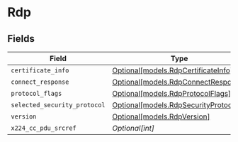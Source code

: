 # Rdp


## Fields

| Field                                                                    | Type                                                                     | Required                                                                 | Description                                                              |
| ------------------------------------------------------------------------ | ------------------------------------------------------------------------ | ------------------------------------------------------------------------ | ------------------------------------------------------------------------ |
| `certificate_info`                                                       | [Optional[models.RdpCertificateInfo]](../models/rdpcertificateinfo.md)   | :heavy_minus_sign:                                                       | N/A                                                                      |
| `connect_response`                                                       | [Optional[models.RdpConnectResponse]](../models/rdpconnectresponse.md)   | :heavy_minus_sign:                                                       | N/A                                                                      |
| `protocol_flags`                                                         | [Optional[models.RdpProtocolFlags]](../models/rdpprotocolflags.md)       | :heavy_minus_sign:                                                       | N/A                                                                      |
| `selected_security_protocol`                                             | [Optional[models.RdpSecurityProtocol]](../models/rdpsecurityprotocol.md) | :heavy_minus_sign:                                                       | N/A                                                                      |
| `version`                                                                | [Optional[models.RdpVersion]](../models/rdpversion.md)                   | :heavy_minus_sign:                                                       | N/A                                                                      |
| `x224_cc_pdu_srcref`                                                     | *Optional[int]*                                                          | :heavy_minus_sign:                                                       | N/A                                                                      |